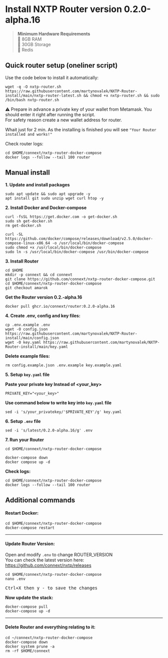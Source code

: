 # Install NXTP Router version 0.2.0-alpha.16

>**Minimum Hardware Requirements**<br>
>:black_square_button: 8GB RAM<br>
>:black_square_button: 30GB Storage<br>
>:black_square_button: Redis

## Quick router setup (oneliner script)
Use the code below to install it automatically: 
```
wget -q -O nxtp-router.sh https://raw.githubusercontent.com/martynovalek/NXTP-Router-install/main/nxtp-router-latest.sh && chmod +x nxtp-router.sh && sudo /bin/bash nxtp-router.sh
```
:warning: Prepare in advance a private key of your wallet from Metamask. You should enter it right after running the script.<br>
For safety reason create a new wallet address for router.

Whait just for 2 min.
As the installing is finished you will see `"Your Router installed and works!"`

Check router logs:
```
cd $HOME/connext/nxtp-router-docker-compose
docker logs --follow --tail 100 router
```

## Manual install

**1. Update and install packages**
```
sudo apt update && sudo apt upgrade -y
apt install git sudo unzip wget curl htop -y
```

**2. Install Docker and Docker-compose**
```
curl -fsSL https://get.docker.com -o get-docker.sh
sudo sh get-docker.sh
rm get-docker.sh
```
```
curl -SL https://github.com/docker/compose/releases/download/v2.5.0/docker-compose-linux-x86_64 -o /usr/local/bin/docker-compose
sudo chmod +x /usr/local/bin/docker-compose
sudo ln -s /usr/local/bin/docker-compose /usr/bin/docker-compose
```

**3. Install Router**
```
cd $HOME
mkdir -p connext && cd connext
git clone https://github.com/connext/nxtp-router-docker-compose.git
cd $HOME/connext/nxtp-router-docker-compose
git checkout amarok
```
**Get the Router version 0.2.-alpha.16**
```
docker pull ghcr.io/connext/router:0.2.0-alpha.16
```

**4. Create .env, config and key files:**
```
cp .env.example .env
wget -O config.json https://raw.githubusercontent.com/martynovalek/NXTP-Router-install/main/config.json
wget -O key.yaml https://raw.githubusercontent.com/martynovalek/NXTP-Router-install/main/key.yaml
```

**Delete example files:**
```
rm config.example.json .env.example key.example.yaml
```

**5. Setup `key.yaml` file**

**Paste your private key Instead of <your_key>**
```
PRIVATE_KEY="<your_key>"
```
**Use command below to write key into `key.yaml` file**
```
sed -i 's/your_privatekey/'$PRIVATE_KEY'/g' key.yaml
```

**6. Setup `.env` file**
```
sed -i 's/latest/0.2.0-alpha.16/g' .env
```

**7. Run your Router**
```
cd $HOME/connext/nxtp-router-docker-compose

docker-compose down
docker compose up -d
```

**Check logs:**
```
cd $HOME/connext/nxtp-router-docker-compose
docker logs --follow --tail 100 router
```

## Additional commands
#### Restart Docker:
```
cd $HOME/connext/nxtp-router-docker-compose
docker-compose restart
```
---
#### Update Router Version:
Open and modify `.env` to change ROUTER_VERSION<br>
You can check the latest version here: https://github.com/connext/nxtp/releases

```
cd $HOME/connext/nxtp-router-docker-compose
nano .env
```

<pre>
<kbd>Ctrl</kbd>+<kbd>X</kbd> then <kbd>y</kbd> - to save the changes
</pre> 

**Now update the stack:**
```
docker-compose pull
docker-compose up -d
```
---
#### Delete Router and everything relating to it:
```
cd ~/connext/nxtp-router-docker-compose
docker-compose down
docker system prune -a
rm -rf $HOME/connext
```


